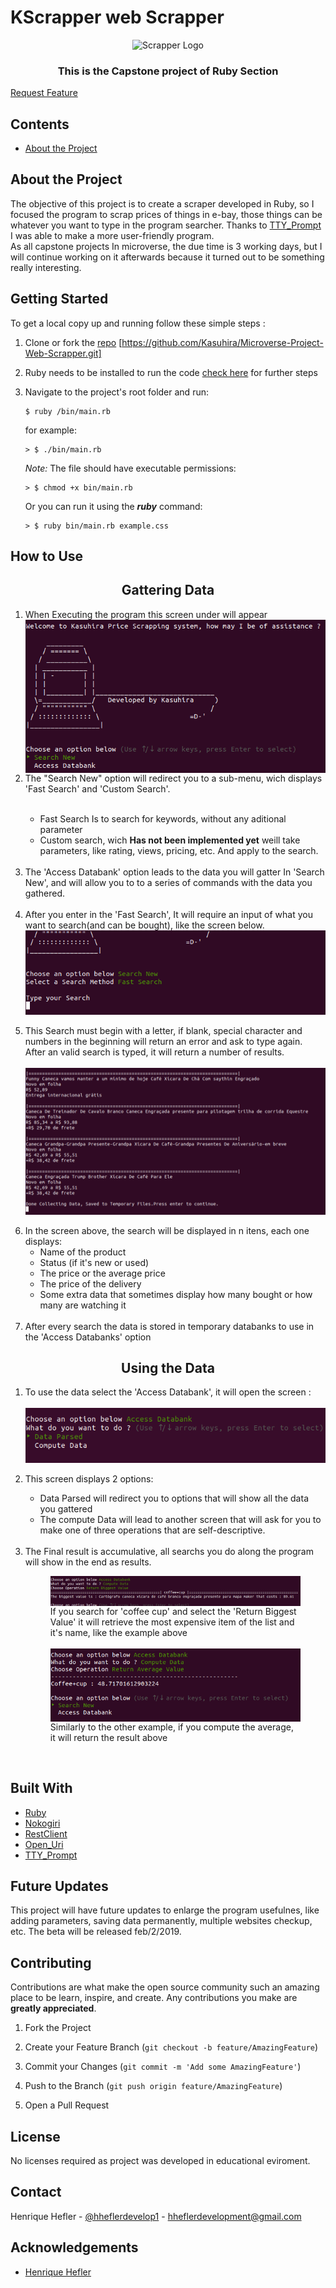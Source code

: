 # KScrapper web Scrapper

<p align="center">
<img src="https://debuentono.com/wp-content/uploads/2017/11/Scrapper.jpg" alt="Scrapper Logo" heigth="150">
<br>
<h3 align="center"> This is the Capstone project of Ruby Section </h3>
<a href="https://github.com/Kasuhira/Microverse-Project-Web-Scrapper/issues"> Request Feature </a> 
</p>

## Contents
  * [About the Project](#about-the-project)

## About the Project 

The objective of this project is to create a scraper developed in Ruby, so I focused the program to scrap prices of things in e-bay, those things can be whatever you want to type in the program searcher. Thanks to [TTY_Prompt](https://github.com/piotrmurach/tty-prompt) I was able to make a more user-friendly program.<br>
As all capstone projects In microverse, the due time is 3 working days, but I will continue working on it afterwards because it turned out to be something really interesting.

## Getting Started

To get a local copy up and running follow these simple steps :

1. Clone or fork the <a href="https://github.com/Kasuhira/Microverse-Project-Web-Scrapper">repo</a> [https://github.com/Kasuhira/Microverse-Project-Web-Scrapper.git]

2. Ruby needs to be installed to run the code [check here](https://www.ruby-lang.org/en/documentation/installation/) for further steps

3. Navigate to the project's root folder and run: 
    ```
    $ ruby /bin/main.rb
    ```
    for example:
    ```
    > $ ./bin/main.rb
    ```
    <i>Note:</i> The file should have executable     permissions:
    ```
    > $ chmod +x bin/main.rb
    ```
    Or you can run it using the ***ruby***     command:
    ```
    > $ ruby bin/main.rb example.css

## How to Use
<p align="center">
<h2 align="center"> Gattering Data </h2>
<ol>
<li>When Executing the program this screen under will appear</li>
<img src="res/initial-screen.png" align="center">
<br>
 <li align="left">The "Search New" option will redirect you to a sub-menu, wich displays 'Fast Search' and 'Custom Search'. </li>
 <br>
 <ul>
  <li>Fast Search Is to search for keywords, without any aditional parameter</li>
  <li>Custom search, wich <strong>Has not been implemented yet</strong> weill take parameters, like rating, views, pricing, etc. And apply to the search.
 </ul>
 <br>
 <li>The 'Access Databank' option leads to the data you will gatter In 'Search New', and will allow you to to a series of commands with the data you gathered.</li> 
 <br>
 <li>After you enter in the 'Fast Search', It will require an input of what you want to search(and can be bought), like the screen below. </li>
 <img align='center' src='res/step_two.png'> 
 <br>
 <br>
 <li> This Search must begin with a letter, if blank, special character and numbers in the beginning will return an error and ask to type again.<br>
 After an valid search is typed, it will return a number of results.
 <br>
 <br>
 <img align='center' src='res/step_three.png'>
 <br><br>
 <li>In the screen above, the search will be displayed in n itens, each one displays:
 <ul>
 <li> Name of the product </li>
 <li> Status (if it's new or used)</li>
 <li> The price or the average price</li>
 <li> The price of the delivery</li>
 <li> Some extra data that sometimes display how many bought or how many are watching it</li>
 </ul>
 <br>
 <li> After every search the data is stored in temporary databanks to use in the 'Access Databanks' option</li>
 </p>
 </ol>
</p>

<h2 align='center'> Using the Data</h2>
<ol>
<li> To use the data select the 'Access Databank', it will open the screen :
<br><br>
<img align='center' src='res/step_four.png'>
<br><br>
<li> This screen displays 2 options:</li>
<ul>
<li> Data Parsed will redirect you to options that will show all the data you gattered</li>
<li> The compute Data will lead to another screen that will ask for you to make one of three operations that are self-descriptive.</li>
</ul>
<br>
<li> The Final result is accumulative, all searchs you do along the program will show in the end as results.</li>
<figure>
<img align='center' src='res/example_1.png'>
<caption>If you search for 'coffee cup' and select the 'Return Biggest Value' it will retrieve the most expensive item of the list and it's name, like the example above</caption>
<br>
<br>
<img align='center' src='res/example_2.png'>
<caption> Similarly to the other example, if you compute the average, it will return the result above</caption>
</figure>
<br>
</ol>


## Built With
* [Ruby](https://ruby-doc.org/core-2.7.0/)
* [Nokogiri](https://nokogiri.org/)
* [RestClient](https://github.com/rest-client/rest-client)
* [Open_Uri](https://ruby-doc.org/stdlib-2.6.3/libdoc/open-uri/rdoc/OpenURI.html)
* [TTY_Prompt](https://github.com/piotrmurach/tty-prompt)

## Future Updates

This project will have future updates to enlarge the program usefulnes, like adding parameters, saving data permanently, multiple websites checkup, etc.
The beta will be released feb/2/2019.

## Contributing

Contributions are what make the open source community such an amazing place to be learn, inspire, and create. Any contributions you make are **greatly appreciated**.

1. Fork the Project

2. Create your Feature Branch (`git checkout -b feature/AmazingFeature`)

3. Commit your Changes (`git commit -m 'Add some AmazingFeature'`)

4. Push to the Branch (`git push origin feature/AmazingFeature`)

5. Open a Pull Request

## License

No licenses required as project was developed in educational eviroment.

## Contact

Henrique Hefler - [@hheflerdevelop1](https://twitter.com/hheflerdevelop1) - hheflerdevelopment@gmail.com 

## Acknowledgements

* [Henrique Hefler](https://github.com/Kasuhira)